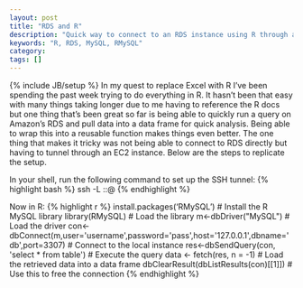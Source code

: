 ```yaml
---
layout: post
title: "RDS and R"
description: "Quick way to connect to an RDS instance using R through an SSH tunnel"
keywords: "R, RDS, MySQL, RMySQL"
category: 
tags: []
---
```

{% include JB/setup %}
In my quest to replace Excel with R I’ve been spending the past week trying to do everything in R. It hasn’t been that easy with many things taking longer due to me having to reference the R docs but one thing that’s been great so far is being able to quickly run a query on Amazon’s RDS and pull data into a data frame for quick analysis. Being able to wrap this into a reusable function makes things even better. The one thing that makes it tricky was not being able to connect to RDS directly but having to tunnel through an EC2 instance. Below are the steps to replicate the setup.

In your shell, run the following command to set up the SSH tunnel:
{% highlight bash %}
ssh -L <local port>:<rds host>:<rds port><ec2 user>@<ec2 instance>
{% endhighlight %}

Now in R:
{% highlight r %}
install.packages(‘RMySQL’) # Install the R MySQL library
library(RMySQL) # Load the library
m<-dbDriver("MySQL") # Load the driver
con<-dbConnect(m,user='username',password='pass',host='127.0.0.1',dbname='db',port=3307) # Connect to the local instance
res<-dbSendQuery(con, 'select * from table') # Execute the query
data <- fetch(res, n = -1) # Load the retrieved data into a data frame
dbClearResult(dbListResults(con)[[1]]) # Use this to free the connection
{% endhighlight %}